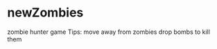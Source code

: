 newZombies
==========

zombie hunter game
Tips: move away from zombies
      drop bombs to kill them
